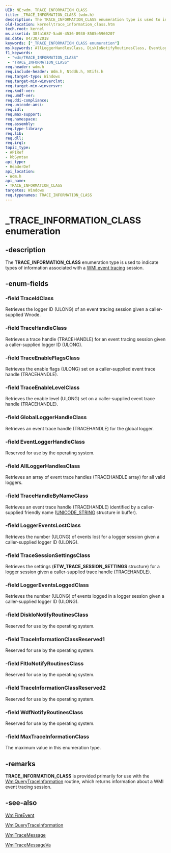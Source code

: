 ```yaml
---
UID: NE:wdm._TRACE_INFORMATION_CLASS
title: _TRACE_INFORMATION_CLASS (wdm.h)
description: The TRACE_INFORMATION_CLASS enumeration type is used to indicate types of information associated with a WMI event tracing session.
old-location: kernel\trace_information_class.htm
tech.root: kernel
ms.assetid: 38fa1687-5ad6-4536-8930-8505e5960207
ms.date: 04/30/2018
keywords: ["_TRACE_INFORMATION_CLASS enumeration"]
ms.keywords: AllLoggerHandlesClass, DiskIoNotifyRoutinesClass, EventLoggerHandleClass, FltIoNotifyRoutinesClass, GlobalLoggerHandleClass, LoggerEventsLoggedClass, LoggerEventsLostClass, MaxTraceInformationClass, TRACE_INFORMATION_CLASS, TRACE_INFORMATION_CLASS enumeration [Kernel-Mode Driver Architecture], TraceEnableFlagsClass, TraceEnableLevelClass, TraceHandleByNameClass, TraceHandleClass, TraceIdClass, TraceInformationClassReserved1, TraceInformationClassReserved2, TraceSessionSettingsClass, WdfNotifyRoutinesClass, _TRACE_INFORMATION_CLASS, kernel.trace_information_class, sysenum_a5da840d-6bda-44cb-81b3-905ece3356cd.xml, wdm/AllLoggerHandlesClass, wdm/DiskIoNotifyRoutinesClass, wdm/EventLoggerHandleClass, wdm/FltIoNotifyRoutinesClass, wdm/GlobalLoggerHandleClass, wdm/LoggerEventsLoggedClass, wdm/LoggerEventsLostClass, wdm/MaxTraceInformationClass, wdm/TRACE_INFORMATION_CLASS, wdm/TraceEnableFlagsClass, wdm/TraceEnableLevelClass, wdm/TraceHandleByNameClass, wdm/TraceHandleClass, wdm/TraceIdClass, wdm/TraceInformationClassReserved1, wdm/TraceInformationClassReserved2, wdm/TraceSessionSettingsClass, wdm/WdfNotifyRoutinesClass
f1_keywords:
 - "wdm/TRACE_INFORMATION_CLASS"
 - "TRACE_INFORMATION_CLASS"
req.header: wdm.h
req.include-header: Wdm.h, Ntddk.h, Ntifs.h
req.target-type: Windows
req.target-min-winverclnt: 
req.target-min-winversvr: 
req.kmdf-ver: 
req.umdf-ver: 
req.ddi-compliance: 
req.unicode-ansi: 
req.idl: 
req.max-support: 
req.namespace: 
req.assembly: 
req.type-library: 
req.lib: 
req.dll: 
req.irql: 
topic_type:
- APIRef
- kbSyntax
api_type:
- HeaderDef
api_location:
- Wdm.h
api_name:
- TRACE_INFORMATION_CLASS
targetos: Windows
req.typenames: TRACE_INFORMATION_CLASS
---
```


# _TRACE_INFORMATION_CLASS enumeration


## -description


The <b>TRACE_INFORMATION_CLASS</b> enumeration type is used to indicate types of information associated with a <a href="https://docs.microsoft.com/windows-hardware/drivers/kernel/wmi-event-tracing">WMI event tracing</a> session.


## -enum-fields




### -field TraceIdClass

Retrieves the logger ID (ULONG) of an event tracing session given a caller-supplied Wnode.


### -field TraceHandleClass

Retrieves a trace handle (TRACEHANDLE) for an event tracing session given a caller-supplied logger ID (ULONG).


### -field TraceEnableFlagsClass

Retrieves the enable flags (ULONG) set on a caller-supplied event trace handle (TRACEHANDLE).


### -field TraceEnableLevelClass

Retrieves the enable level (ULONG) set on a caller-supplied event trace handle (TRACEHANDLE).


### -field GlobalLoggerHandleClass

Retrieves an event trace handle (TRACEHANDLE) for the global logger.


### -field EventLoggerHandleClass

Reserved for use by the operating system.


### -field AllLoggerHandlesClass

Retrieves an array of event trace handles (TRACEHANDLE array) for all valid loggers.


### -field TraceHandleByNameClass

Retrieves an event trace handle (TRACEHANDLE) identified by a caller-supplied friendly name (<a href="https://docs.microsoft.com/windows/desktop/api/ntdef/ns-ntdef-_unicode_string">UNICODE_STRING</a> structure in buffer).


### -field LoggerEventsLostClass

Retrieves the number (ULONG) of events lost for a logger session given a caller-supplied logger ID (ULONG).


### -field TraceSessionSettingsClass

Retrieves the settings (<b>ETW_TRACE_SESSION_SETTINGS</b> structure) for a logger session given a caller-supplied trace handle (TRACEHANDLE).


### -field LoggerEventsLoggedClass

Retrieves the number (ULONG) of events logged in a logger session given a caller-supplied logger ID (ULONG).


### -field DiskIoNotifyRoutinesClass

Reserved for use by the operating system.


### -field TraceInformationClassReserved1

Reserved for use by the operating system.


### -field FltIoNotifyRoutinesClass

Reserved for use by the operating system.


### -field TraceInformationClassReserved2

Reserved for use by the operating system.


### -field WdfNotifyRoutinesClass

Reserved for use by the operating system.


### -field MaxTraceInformationClass

The maximum value in this enumeration type.


## -remarks



<b>TRACE_INFORMATION_CLASS</b> is provided primarily for use with the <a href="https://docs.microsoft.com/windows-hardware/drivers/ddi/wdm/nf-wdm-wmiquerytraceinformation">WmiQueryTraceInformation</a> routine, which returns information about a WMI event tracing session.




## -see-also




<a href="https://docs.microsoft.com/windows-hardware/drivers/ddi/wmilib/nf-wmilib-wmifireevent">WmiFireEvent</a>



<a href="https://docs.microsoft.com/windows-hardware/drivers/ddi/wdm/nf-wdm-wmiquerytraceinformation">WmiQueryTraceInformation</a>



<a href="https://docs.microsoft.com/windows-hardware/drivers/ddi/wdm/nf-wdm-wmitracemessage">WmiTraceMessage</a>



<a href="https://docs.microsoft.com/windows-hardware/drivers/ddi/wdm/nf-wdm-wmitracemessageva">WmiTraceMessageVa</a>
 

 

